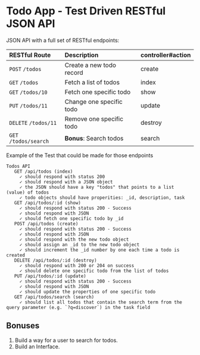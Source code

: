 # Todo App - Test Driven RESTful JSON API

JSON API with a full set of RESTful endpoints:

| RESTful Route         | Description              | controller#action |
| :-------------------- | :----------------------- | :---------------- |
| `POST` `/todos`       | Create a new todo record | create            |
| `GET` `/todos`        | Fetch a list of todos    | index             |
| `GET` `/todos/10`     | Fetch one specific todo  | show              |
| `PUT` `/todos/11`     | Change one specific todo | update            |
| `DELETE` `/todos/11`  | Remove one specific todo | destroy           |
| `GET` `/todos/search` | **Bonus**: Search todos  | search            |

Example of the Test that could be made for those endpoints

    Todos API
       GET /api/todos (index)
         ✓ should respond with status 200
         ✓ should respond with a JSON object
         ✓ the JSON should have a key "todos" that points to a list (value) of todos
         ✓ todo objects should have properities: _id, description, task
       GET /api/todos/:id (show)
         ✓ should respond with status 200 - Success
         ✓ should respond with JSON
         ✓ should fetch one specific todo by _id
       POST /api/todos (create)
         ✓ should respond with status 200 - Success
         ✓ should respond with JSON
         ✓ should respond with the new todo object
         ✓ should assign an _id to the new todo object
         ✓ should increment the _id number by one each time a todo is created
       DELETE /api/todos/:id (destroy)
         ✓ should respond with 200 or 204 on success
         ✓ should delete one specific todo from the list of todos
       PUT /api/todos/:id (update)
         ✓ should respond with status 200 - Success
         ✓ should respond with JSON
         ✓ should update the properties of one specific todo
       GET /api/todos/search (search)
         ✓ should list all todos that contain the search term from the query parameter (e.g. `?q=discover`) in the task field

## Bonuses

1. Build a way for a user to search for todos.
2. Build an Interface.
